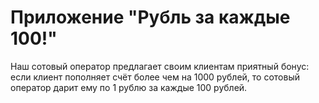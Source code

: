 # Приложение "Рубль за каждые 100!"
Наш сотовый оператор предлагает своим клиентам приятный бонус: если клиент пополняет счёт более чем на 1000 рублей, то сотовый оператор дарит ему по 1 рублю за каждые 100 рублей.